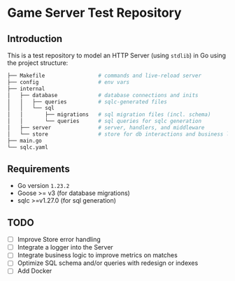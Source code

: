 # Game Server Test Repository

## Introduction

This is a test repository to model an HTTP Server (using `stdlib`) in Go using the project structure:

```bash
├── Makefile                 # commands and live-reload server
├── config                   # env vars
├── internal
│   ├── database             # database connections and inits
│   │   ├── queries          # sqlc-generated files
│   │   └── sql
│   │       ├── migrations   # sql migration files (incl. schema)
│   │       └── queries      # sql queries for sqlc generation
│   ├── server               # server, handlers, and middleware
│   └── store                # store for db interactions and business logic
├── main.go
└── sqlc.yaml
```

## Requirements

- Go version `1.23.2`
- Goose >= v3 (for database migrations)
- sqlc >=v1.27.0 (for sql generation)

## TODO

- [ ] Improve Store error handling
- [ ] Integrate a logger into the Server
- [ ] Integrate business logic to improve metrics on matches
- [ ] Optimize SQL schema and/or queries with redesign or indexes
- [ ] Add Docker
